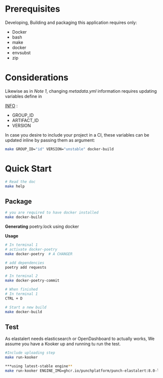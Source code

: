 # Prerequisites

Developing, Building and packaging this application requires only:

- Docker
- bash
- make
- docker
- envsubst
- zip

# Considerations

Likewise as in *Note 1*, changing *metadata.yml* information requires updating variables define in

[INFO](./INFO) :

- GROUP_ID
- ARTIFACT_ID
- VERSION

In case you desire to include your project in a CI, these variables can be updated inline by passing them as argument:

```sh
make GROUP_ID="id" VERSION="unstable" docker-build
```

# Quick Start

```sh
# Read the doc
make help
```

## Package

```sh
# you are required to have docker installed 
make docker-build 
```

**Generating** poetry.lock using docker

**Usage**

```sh
# In terminal 1
# activate docker-poetry
make docker-poetry  # A CHANGER

# add dependencies
poetry add requests

# In terminal 2
make docker-poetry-commit

# When finished
# In terminal 1
CTRL + D

# Start a new build
make docker-build
```

## Test

As elastalert needs elasticsearch or OpenDashboard to actually works, We assume you have a Kooker up and running tu run the test.

```sh
#Include uploading step 
make run-kooker
```

```sh
***using latest-stable engine**
make run-kooker ENGINE_IMG=ghcr.io/punchplatform/punch-elastalert:8.0-latest
```
